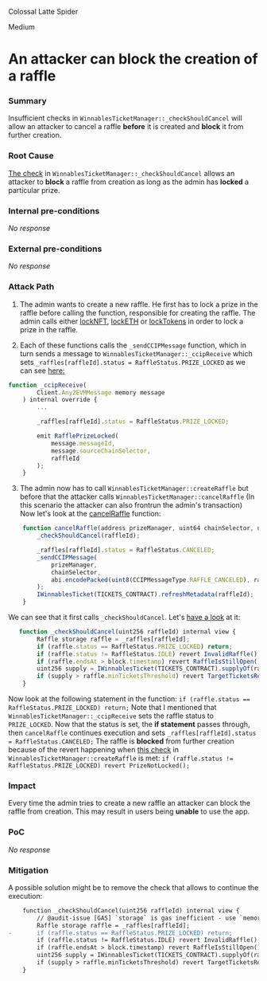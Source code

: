 Colossal Latte Spider

Medium

# An attacker can block the creation of a raffle

### Summary

Insufficient checks in `WinnablesTicketManager::_checkShouldCancel` will allow an attacker to cancel a raffle **before** it is created and **block** it from further creation.


### Root Cause

[The check](https://github.com/sherlock-audit/2024-08-winnables-raffles/blob/main/public-contracts/contracts/WinnablesTicketManager.sol#L436) in  `WinnablesTicketManager::_checkShouldCancel` allows an attacker to **block** a raffle from creation as long as the admin has **locked** a particular prize.

### Internal pre-conditions

_No response_

### External pre-conditions

_No response_

### Attack Path

1. The admin wants to create a new raffle.
He first has to lock a prize in the raffle before calling the function, responsible for creating the raffle.
The admin calls either [lockNFT](https://github.com/sherlock-audit/2024-08-winnables-raffles/blob/main/public-contracts/contracts/WinnablesPrizeManager.sol#L148), [lockETH](https://github.com/sherlock-audit/2024-08-winnables-raffles/blob/main/public-contracts/contracts/WinnablesPrizeManager.sol#L172) or [lockTokens](https://github.com/sherlock-audit/2024-08-winnables-raffles/blob/main/public-contracts/contracts/WinnablesPrizeManager.sol#L196) in order to lock a prize in the raffle.

2. Each of these functions calls the `_sendCCIPMessage` function, which in turn sends a message to `WinnablesTicketManager::_ccipReceive` which sets `_raffles[raffleId].status = RaffleStatus.PRIZE_LOCKED` as we can see [here:](https://github.com/sherlock-audit/2024-08-winnables-raffles/blob/main/public-contracts/contracts/WinnablesTicketManager.sol#L381)
```javascript
function _ccipReceive(
        Client.Any2EVMMessage memory message
    ) internal override {
        ...

        _raffles[raffleId].status = RaffleStatus.PRIZE_LOCKED;

        emit RafflePrizeLocked(
            message.messageId,
            message.sourceChainSelector,
            raffleId
        );
    }
```
3. The admin now has to call `WinnablesTicketManager::createRaffle` but before that the attacker calls `WinnablesTicketManager::cancelRaffle`
(In this scenario the attacker can also frontrun the admin's transaction)
Now let's look at the [cancelRaffle](https://github.com/sherlock-audit/2024-08-winnables-raffles/blob/main/public-contracts/contracts/WinnablesTicketManager.sol#L278) function:
```javascript
    function cancelRaffle(address prizeManager, uint64 chainSelector, uint256 raffleId) external {
        _checkShouldCancel(raffleId);

        _raffles[raffleId].status = RaffleStatus.CANCELED;
        _sendCCIPMessage(
            prizeManager,
            chainSelector,
            abi.encodePacked(uint8(CCIPMessageType.RAFFLE_CANCELED), raffleId)
        );
        IWinnablesTicket(TICKETS_CONTRACT).refreshMetadata(raffleId);
    }
```
We can see that it first calls `_checkShouldCancel`. Let's [have a look](https://github.com/sherlock-audit/2024-08-winnables-raffles/blob/main/public-contracts/contracts/WinnablesTicketManager.sol#L434) at it:
```javascript
   function _checkShouldCancel(uint256 raffleId) internal view {
        Raffle storage raffle = _raffles[raffleId];
        if (raffle.status == RaffleStatus.PRIZE_LOCKED) return;
        if (raffle.status != RaffleStatus.IDLE) revert InvalidRaffle();
        if (raffle.endsAt > block.timestamp) revert RaffleIsStillOpen();
        uint256 supply = IWinnablesTicket(TICKETS_CONTRACT).supplyOf(raffleId);
        if (supply > raffle.minTicketsThreshold) revert TargetTicketsReached();
    }
```
Now look at the following statement in the function: `if (raffle.status == RaffleStatus.PRIZE_LOCKED) return;`
Note that I mentioned that `WinnablesTicketManager::_ccipReceive` sets the raffle status to `PRIZE_LOCKED`.
Now that the status is set, the **if statement** passes through, then `cancelRaffle` continues execution and sets `_raffles[raffleId].status = RaffleStatus.CANCELED;`
The raffle is **blocked** from further creation because of the revert happening when [this check](https://github.com/sherlock-audit/2024-08-winnables-raffles/blob/main/public-contracts/contracts/WinnablesTicketManager.sol#L264) in `WinnablesTicketManager::createRaffle` is met: 
`if (raffle.status != RaffleStatus.PRIZE_LOCKED) revert PrizeNotLocked();`

### Impact

Every time the admin tries to create a new raffle an attacker can block the raffle from creation. This may result in users being **unable** to use the app.

### PoC

_No response_

### Mitigation

A possible solution might be to remove the check that allows to continue the execution:
```diff
    function _checkShouldCancel(uint256 raffleId) internal view {
        // @audit-issue [GAS] `storage` is gas inefficient - use `memory` instead
        Raffle storage raffle = _raffles[raffleId];
-       if (raffle.status == RaffleStatus.PRIZE_LOCKED) return;
        if (raffle.status != RaffleStatus.IDLE) revert InvalidRaffle();
        if (raffle.endsAt > block.timestamp) revert RaffleIsStillOpen();
        uint256 supply = IWinnablesTicket(TICKETS_CONTRACT).supplyOf(raffleId);
        if (supply > raffle.minTicketsThreshold) revert TargetTicketsReached();
    }

```